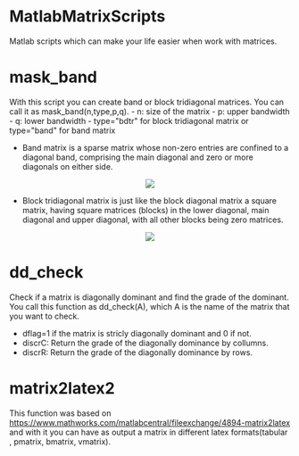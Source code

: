 # MatlabMatrixScripts
Matlab scripts which can make your life easier when work with matrices.

# mask_band
With this script you can create band or block tridiagonal matrices. You can call it as mask_band(n,type,p,q).
                                           - n: size of the matrix
                                           - p: upper bandwidth
                                           - q: lower bandwidth
                                           - type="bdtr" for block tridiagonal matrix or type="band" for band matrix

- Band matrix is a sparse matrix whose non-zero entries are confined to a diagonal band, comprising the main diagonal and zero or more diagonals on either side. 
<p align="center">
  <img src="https://user-images.githubusercontent.com/46083188/89533828-afd62980-d7fc-11ea-9173-72a096f364ac.png">
</p>

- Block tridiagonal matrix is just like the block diagonal matrix a square matrix, having square matrices (blocks) in the lower diagonal, main diagonal and upper diagonal, with all other blocks being zero matrices. 
<p align="center">
  <img src="https://user-images.githubusercontent.com/46083188/89534928-5d960800-d7fe-11ea-8a62-dffdd23db0e4.png">
</p>

# dd_check
Check if a matrix is diagonally dominant and find the grade of the dominant. You call this function as dd_check(A), which A is the name of the matrix that you want to check.
- dflag=1 if the matrix is stricly diagonally dominant and 0 if not.
- discrC: Return the grade of the diagonally dominance by collumns.
- discrR: Return the grade of the diagonally dominance by rows.

# matrix2latex2
Τhis function was based on https://www.mathworks.com/matlabcentral/fileexchange/4894-matrix2latex and with it you can have as output a matrix in different latex formats(tabular , pmatrix, bmatrix, vmatrix).
